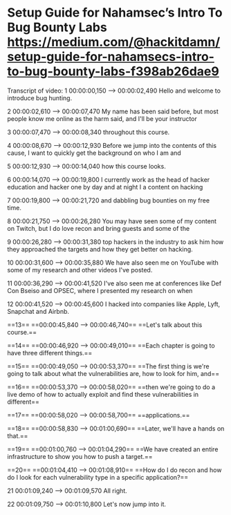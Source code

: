 # Setup Guide for Nahamsec’s Intro To Bug Bounty Labs    https://medium.com/@hackitdamn/setup-guide-for-nahamsecs-intro-to-bug-bounty-labs-f398ab26dae9




Transcript of video: 
1
00:00:00,150 --> 00:00:02,490
Hello and welcome to introduce bug hunting.

2
00:00:02,610 --> 00:00:07,470
My name has been said before, but most people know me online as the harm said, and I'll be your instructor

3
00:00:07,470 --> 00:00:08,340
throughout this course.

4
00:00:08,670 --> 00:00:12,930
Before we jump into the contents of this cause, I want to quickly get the background on who I am and

5
00:00:12,930 --> 00:00:14,040
how this course looks.

6
00:00:14,070 --> 00:00:19,800
I currently work as the head of hacker education and hacker one by day and at night I a content on hacking

7
00:00:19,800 --> 00:00:21,720
and dabbling bug bounties on my free time.

8
00:00:21,750 --> 00:00:26,280
You may have seen some of my content on Twitch, but I do love recon and bring guests and some of the

9
00:00:26,280 --> 00:00:31,380
top hackers in the industry to ask him how they approached the targets and how they get better on hacking.

10
00:00:31,600 --> 00:00:35,880
We have also seen me on YouTube with some of my research and other videos I've posted.

11
00:00:36,290 --> 00:00:41,520
I've also seen me at conferences like Def Con Bseiso and OPSEC, where I presented my research on when

12
00:00:41,520 --> 00:00:45,600
I hacked into companies like Apple, Lyft, Snapchat and Airbnb.

==13==
==00:00:45,840 --> 00:00:46,740==
==Let's talk about this course.==

==14==
==00:00:46,920 --> 00:00:49,010==
==Each chapter is going to have three different things.==

==15==
==00:00:49,050 --> 00:00:53,370==
==The first thing is we're going to talk about what the vulnerabilities are, how to look for him, and==

==16==
==00:00:53,370 --> 00:00:58,020==
==then we're going to do a live demo of how to actually exploit and find these vulnerabilities in different==

==17==
==00:00:58,020 --> 00:00:58,700==
==applications.==

==18==
==00:00:58,830 --> 00:01:00,690==
==Later, we'll have a hands on that.==

==19==
==00:01:00,760 --> 00:01:04,290==
==We have created an entire infrastructure to show you how to push a target.==

==20==
==00:01:04,410 --> 00:01:08,910==
==How do I do recon and how do I look for each vulnerability type in a specific application?==

21
00:01:09,240 --> 00:01:09,570
All right.

22
00:01:09,750 --> 00:01:10,800
Let's now jump into it.